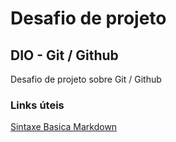 # Desafio de projeto
## DIO - Git / Github

Desafio de projeto sobre Git / Github


### Links úteis
[Sintaxe Basica Markdown](https://www.markdownguide.org/)
